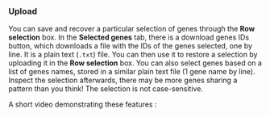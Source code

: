 ### Upload
You can save and recover a particular selection of genes through the **Row selection** box. In the **Selected genes** tab, there is a download genes IDs button, which downloads a file with the IDs of the genes selected, one by line. It is a plain text (`.txt`) file. You can then use it to restore a selection by uploading it in the **Row selection** box.
You can also select genes based on a list of genes names, stored in a similar plain text file (1 gene name by line). Inspect the selection afterwards, there may be more genes sharing a pattern than you think! The selection is not case-sensitive.

A short video demonstrating these features :

